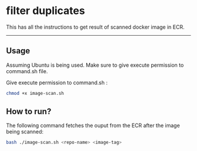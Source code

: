 # filter duplicates

This has all the instructions to get result of scanned docker image in ECR. 

---------------------------------------------

## Usage

Assuming Ubuntu is being used.
Make sure to give execute permission to command.sh file.

Give execute permission to command.sh :

``` bash
chmod +x image-scan.sh
```

## How to run?

The following command fetches the ouput from the ECR after the image being scanned:

``` bash
bash ./image-scan.sh <repo-name> <image-tag>
```

